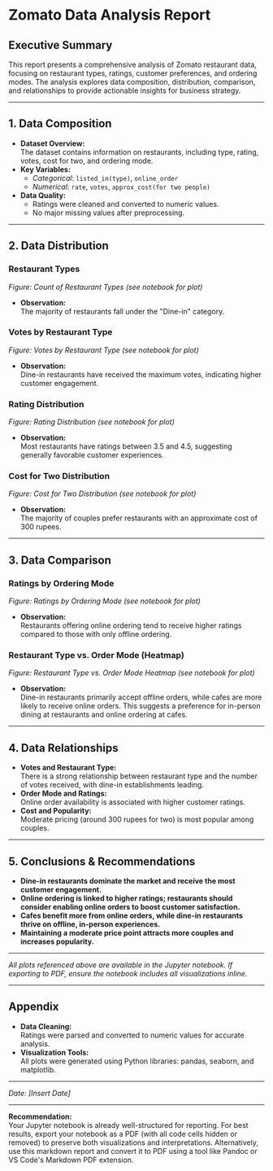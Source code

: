 # Zomato Data Analysis Report

## Executive Summary
This report presents a comprehensive analysis of Zomato restaurant data, focusing on restaurant types, ratings, customer preferences, and ordering modes. The analysis explores data composition, distribution, comparison, and relationships to provide actionable insights for business strategy.

---

## 1. Data Composition

- **Dataset Overview:**  
  The dataset contains information on restaurants, including type, rating, votes, cost for two, and ordering mode.
- **Key Variables:**  
  - *Categorical*: `listed_in(type)`, `online_order`
  - *Numerical*: `rate`, `votes`, `approx_cost(for two people)`
- **Data Quality:**  
  - Ratings were cleaned and converted to numeric values.
  - No major missing values after preprocessing.

---

## 2. Data Distribution

### Restaurant Types
<!-- ![Count of Restaurant Types](figures/restaurant_types_count.png) -->
*Figure: Count of Restaurant Types (see notebook for plot)*  
- **Observation:**  
  The majority of restaurants fall under the "Dine-in" category.

### Votes by Restaurant Type
<!-- ![Votes by Restaurant Type](figures/votes_by_type.png) -->
*Figure: Votes by Restaurant Type (see notebook for plot)*  
- **Observation:**  
  Dine-in restaurants have received the maximum votes, indicating higher customer engagement.

### Rating Distribution
<!-- ![Rating Distribution](figures/rating_distribution.png) -->
*Figure: Rating Distribution (see notebook for plot)*  
- **Observation:**  
  Most restaurants have ratings between 3.5 and 4.5, suggesting generally favorable customer experiences.

### Cost for Two Distribution
<!-- ![Cost for Two Distribution](figures/cost_for_two.png) -->
*Figure: Cost for Two Distribution (see notebook for plot)*  
- **Observation:**  
  The majority of couples prefer restaurants with an approximate cost of 300 rupees.

---

## 3. Data Comparison

### Ratings by Ordering Mode
<!-- ![Ratings by Ordering Mode](figures/rating_by_order_mode.png) -->
*Figure: Ratings by Ordering Mode (see notebook for plot)*  
- **Observation:**  
  Restaurants offering online ordering tend to receive higher ratings compared to those with only offline ordering.

### Restaurant Type vs. Order Mode (Heatmap)
<!-- ![Order Mode Heatmap](figures/order_mode_heatmap.png) -->
*Figure: Restaurant Type vs. Order Mode Heatmap (see notebook for plot)*  
- **Observation:**  
  Dine-in restaurants primarily accept offline orders, while cafes are more likely to receive online orders. This suggests a preference for in-person dining at restaurants and online ordering at cafes.

---

## 4. Data Relationships

- **Votes and Restaurant Type:**  
  There is a strong relationship between restaurant type and the number of votes received, with dine-in establishments leading.
- **Order Mode and Ratings:**  
  Online order availability is associated with higher customer ratings.
- **Cost and Popularity:**  
  Moderate pricing (around 300 rupees for two) is most popular among couples.

---

## 5. Conclusions & Recommendations

- **Dine-in restaurants dominate the market and receive the most customer engagement.**
- **Online ordering is linked to higher ratings; restaurants should consider enabling online orders to boost customer satisfaction.**
- **Cafes benefit more from online orders, while dine-in restaurants thrive on offline, in-person experiences.**
- **Maintaining a moderate price point attracts more couples and increases popularity.**

---

*All plots referenced above are available in the Jupyter notebook. If exporting to PDF, ensure the notebook includes all visualizations inline.*

---

## Appendix

- **Data Cleaning:**  
  Ratings were parsed and converted to numeric values for accurate analysis.
- **Visualization Tools:**  
  All plots were generated using Python libraries: pandas, seaborn, and matplotlib.

---

*Date: [Insert Date]*

---

**Recommendation:**  
Your Jupyter notebook is already well-structured for reporting. For best results, export your notebook as a PDF (with all code cells hidden or removed) to preserve both visualizations and interpretations. Alternatively, use this markdown report and convert it to PDF using a tool like Pandoc or VS Code's Markdown PDF extension.
